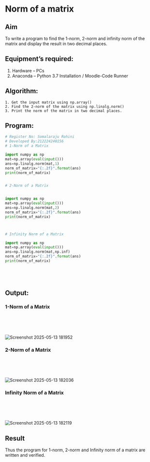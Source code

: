 # Norm of a matrix
## Aim
To write a program to find the 1-norm, 2-norm and infinity norm of the matrix and display the result in two decimal places.
## Equipment’s required:
1.	Hardware – PCs
2.	Anaconda – Python 3.7 Installation / Moodle-Code Runner
## Algorithm:
	1. Get the input matrix using np.array()   
    2. Find the 2-norm of the matrix using np.linalg.norm()
	3. Print the norm of the matrix in two decimal places.
## Program:
```Python
# Register No: Somalaraju Rohini
# Developed By:212224240156
# 1-Norm of a Matrix

import numpy as np
mat=np.array(eval(input()))
ans=np.linalg.norm(mat,1)
norm_of_matrix="{:.2f}".format(ans)
print(norm_of_matrix)


# 2-Norm of a Matrix


import numpy as np
mat=np.array(eval(input()))
ans=np.linalg.norm(mat,2)
norm_of_matrix="{:.2f}".format(ans)
print(norm_of_matrix)



# Infinity Norm of a Matrix

import numpy as np
mat=np.array(eval(input()))
ans=np.linalg.norm(mat,np.inf)
norm_of_matrix="{:.2f}".format(ans)
print(norm_of_matrix)






```
## Output:
### 1-Norm of a Matrix
<br>
<br>
<br>





![Screenshot 2025-05-13 181952](https://github.com/user-attachments/assets/7c9e8ed9-e3ed-4238-939c-07329a8979bf)




### 2-Norm of a Matrix
<br>
<br>
<br>

![Screenshot 2025-05-13 182036](https://github.com/user-attachments/assets/962236d3-870b-449d-9da4-a480e3ea19c9)








### Infinity Norm of a Matrix
<br>
<br>
<br>





![Screenshot 2025-05-13 182119](https://github.com/user-attachments/assets/bed489f2-f31c-4e75-b228-87b513e5e28b)




## Result
Thus the program for 1-norm, 2-norm and Infinity norm of a matrix are written and verified.

